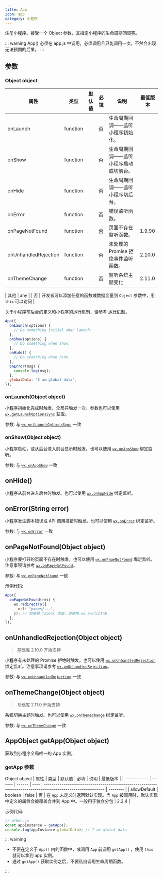 ```yaml
---
title: App
icon: app
category: 小程序
---
```


注册小程序。接受一个 Object 参数，其指定小程序的生命周期回调等。 <MyBadge text="重要" type="error" />

::: warning
App() 必须在 app.js 中调用，必须调用且只能调用一次。不然会出现无法预期的后果。
:::

<!-- more -->

## 参数

### Object object

| 属性                 | 类型     | 默认值 | 必填 | 说明                                   | 最低版本 |
| -------------------- | -------- | ------ | ---- | -------------------------------------- | -------- |
| onLaunch             | function |        | 否   | 生命周期回调——监听小程序初始化。       |
| onShow               | function |        | 否   | 生命周期回调——监听小程序启动或切前台。 |
| onHide               | function |        | 否   | 生命周期回调——监听小程序切后台。       |
| onError              | function |        | 否   | 错误监听函数。                         |
| onPageNotFound       | function |        | 否   | 页面不存在监听函数。                   | 1.9.90   |
| onUnhandledRejection | function |        | 否   | 未处理的 Promise 拒绝事件监听函数。    | 2.10.0   |
| onThemeChange        | function |        | 否   | 监听系统主题变化                       | 2.11.0   |

| 其他 | any | | 否 | 开发者可以添加任意的函数或数据变量到 `Object` 参数中，用 `this` 可以访问 |

关于小程序前后台的定义和小程序的运行机制，请参考 [运行机制](run.md)。

```js
App({
  onLaunch(options) {
    // Do something initial when launch.
  },
  onShow(options) {
    // Do something when show.
  },
  onHide() {
    // Do something when hide.
  },
  onError(msg) {
    console.log(msg);
  },
  globalData: "I am global data",
});
```

### onLaunch(Object object)

小程序初始化完成时触发，全局只触发一次。参数也可以使用 [`wx.getLaunchOptionsSync`](https://developers.weixin.qq.com/miniprogram/dev/api/base/app/life-cycle/wx.getLaunchOptionsSync.html) 获取。

参数: 与 [`wx.getLaunchOptionsSync`](https://developers.weixin.qq.com/miniprogram/dev/api/base/app/life-cycle/wx.getLaunchOptionsSync.html) 一致

### onShow(Object object)

小程序启动，或从后台进入前台显示时触发。也可以使用 [`wx.onAppShow`](https://developers.weixin.qq.com/miniprogram/dev/api/base/app/app-event/wx.onAppShow.html) 绑定监听。

参数: 与 [`wx.onAppShow`](https://developers.weixin.qq.com/miniprogram/dev/api/base/app/app-event/wx.onAppShow.html) 一致

## onHide()

小程序从前台进入后台时触发。也可以使用 [`wx.onAppHide`](https://developers.weixin.qq.com/miniprogram/dev/api/base/app/app-event/wx.onAppHide.html) 绑定监听。

## onError(String error)

小程序发生脚本错误或 API 调用报错时触发。也可以使用 [`wx.onError`](https://developers.weixin.qq.com/miniprogram/dev/api/base/app/app-event/wx.onError.html) 绑定监听。

参数: 与 [`wx.onError`](https://developers.weixin.qq.com/miniprogram/dev/api/base/app/app-event/wx.onError.html) 一致

## onPageNotFound(Object object)

小程序要打开的页面不存在时触发。也可以使用 [`wx.onPageNotFound`](https://developers.weixin.qq.com/miniprogram/dev/api/base/app/app-event/wx.onPageNotFound.html) 绑定监听。注意事项请参考 [`wx.onPageNotFound`](https://developers.weixin.qq.com/miniprogram/dev/api/base/app/app-event/wx.onPageNotFound.html)。

参数: 与 [`wx.onPageNotFound`](https://developers.weixin.qq.com/miniprogram/dev/api/base/app/app-event/wx.onPageNotFound.html) 一致

示例代码:

```js
App({
  onPageNotFound(res) {
    wx.redirectTo({
      url: "pages/...",
    }); // 如果是 tabbar 页面，请使用 wx.switchTab
  },
});
```

## onUnhandledRejection(Object object)

> 基础库 2.10.0 开始支持

小程序有未处理的 Promise 拒绝时触发。也可以使用 [`wx.onUnhandledRejection`](https://developers.weixin.qq.com/miniprogram/dev/api/base/app/app-event/wx.onUnhandledRejection.html) 绑定监听。注意事项请参考 [`wx.onUnhandledRejection`](https://developers.weixin.qq.com/miniprogram/dev/api/base/app/app-event/wx.onUnhandledRejection.html)。

参数: 与 [`wx.onUnhandledRejection`](https://developers.weixin.qq.com/miniprogram/dev/api/base/app/app-event/wx.onUnhandledRejection.html) 一致

## onThemeChange(Object object)

> 基础库 2.11.0 开始支持

系统切换主题时触发。也可以使用 [`wx.onThemeChange`](https://developers.weixin.qq.com/miniprogram/dev/api/base/app/app-event/wx.onThemeChange.html) 绑定监听。

参数: 与 [`wx.onThemeChange`](https://developers.weixin.qq.com/miniprogram/dev/api/base/app/app-event/wx.onThemeChange.html) 一致

## AppObject getApp(Object object)

获取到小程序全局唯一的 App 实例。

### getApp 参数

Object object
| 属性 | 类型 | 默认值 | 必填 | 说明 | 最低版本 |
| ------------ | ------- | ------ | ---- | ------------------------------------------------------------------------------------------------------------- | -------- |
| allowDefault | boolean | false | 否 | 在 `App` 未定义时返回默认实现。当 `App` 被调用时，默认实现中定义的属性会被覆盖合并到 App 中。一般用于独立分包 | 2.2.4 |

示例代码:

```js
// other.js
const appInstance = getApp();
console.log(appInstance.globalData); // I am global data
```

::: warning

- 不要在定义于 `App()` 内的函数中，或调用 `App` 前调用 `getApp()` ，使用 `this` 就可以拿到 app 实例。
- 通过 `getApp()` 获取实例之后，不要私自调用生命周期函数。

:::
